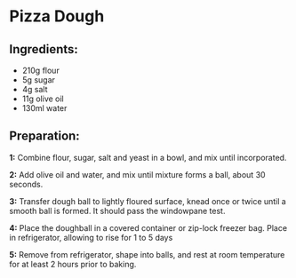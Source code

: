 Pizza Dough
==========

## Ingredients:

- 210g flour
- 5g sugar
- 4g salt
- 11g olive oil
- 130ml water

## Preparation:

**1:** Combine flour, sugar, salt and yeast in a bowl, and mix until incorporated.

**2:** Add olive oil and water, and mix until mixture forms a ball, about 30 seconds.

**3:** Transfer dough ball to lightly floured surface, knead once or twice until a smooth ball is formed. It should pass the windowpane test.

**4:** Place the doughball in a covered container or zip-lock freezer bag. Place in refrigerator, allowing to rise for 1 to 5 days

**5:** Remove from refrigerator, shape into balls, and rest at room temperature for at least 2 hours prior to baking.

